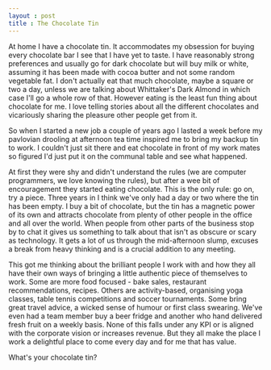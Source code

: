 ```yaml
---
layout : post
title : The Chocolate Tin
---
```


At home I have a chocolate tin. It accommodates my obsession for buying every chocolate bar I see that I have yet to taste. I have reasonably strong preferences and usually go for dark chocolate but will buy milk or white, assuming it has been made with cocoa butter and not some random vegetable fat. I don't actually eat that much chocolate, maybe a square or two a day, unless we are talking about Whittaker's Dark Almond in which case I'll go a whole row of that. However eating is the least fun thing about chocolate for me. I love telling stories about all the different chocolates and vicariously sharing the pleasure other people get from it.

So when I started a new job a couple of years ago I lasted a week before my pavlovian drooling at afternoon tea time inspired me to bring my backup tin to work. I couldn't just sit there and eat chocolate in front of my work mates so figured I'd just put it on the communal table and see what happened.

At first they were shy and didn't understand the rules (we are computer programmers, we love knowing the rules), but after a wee bit of encouragement they started eating chocolate. This is the only rule: go on, try a piece. Three years in I think we've only had a day or two where the tin has been empty. I buy a bit of chocolate, but the tin has a magnetic power of its own and attracts chocolate from plenty of other people in the office and all over the world. When people from other parts of the business stop by to chat it gives us something to talk about that isn't as obscure or scary as technology. It gets a lot of us through the mid-afternoon slump, excuses a break from heavy thinking and is a crucial addition to any meeting.

This got me thinking about the brilliant people I work with and how they all have their own ways of bringing a little authentic piece of themselves to work. Some are more food focused - bake sales, restaurant recommendations, recipes. Others are activity-based, organising yoga classes, table tennis competitions and soccer tournaments. Some bring great travel advice, a wicked sense of humour or first class swearing. We've even had a team member buy a beer fridge and another who hand delivered fresh fruit on a weekly basis. None of this falls under any KPI or is aligned with the corporate vision or increases revenue. But they all make the place I work a delightful place to come every day and for me that has value.

What's your chocolate tin?
